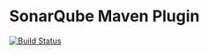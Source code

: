 # SonarQube Maven Plugin


[![Build Status](https://travis-ci.org/mojohaus/sonar-maven-plugin.svg?branch=master)](https://travis-ci.org/mojohaus/sonar-maven-plugin)
